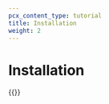 ```yaml
---
pcx_content_type: tutorial
title: Installation
weight: 2
---
```


# Installation

{{<directory-listing>}}
